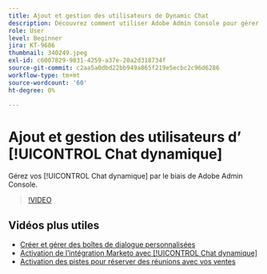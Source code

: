 ```yaml
---
title: Ajout et gestion des utilisateurs de Dynamic Chat
description: Découvrez comment utiliser Adobe Admin Console pour gérer l’accès des utilisateurs de Dynamic Chat.
role: User
level: Beginner
jira: KT-9686
thumbnail: 340249.jpeg
exl-id: c6007829-9831-4259-a37e-20a2d318734f
source-git-commit: c2aa5a0dbd22bb949a865f219e5ecbc2c96d6286
workflow-type: tm+mt
source-wordcount: '60'
ht-degree: 0%

---
```


# Ajout et gestion des utilisateurs d’ [!UICONTROL Chat dynamique]

Gérez vos [!UICONTROL Chat dynamique]  par le biais de Adobe Admin Console.

>[!VIDEO](https://video.tv.adobe.com/v/340249/?quality=12&learn=on)

## Vidéos plus utiles

* [Créer et gérer des boîtes de dialogue personnalisées](dialogue-management.md)
* [Activation de l’intégration Marketo avec [!UICONTROL Chat dynamique]](marketo-integration.md)
* [Activation des pistes pour réserver des réunions avec vos ventes](meeting-booking.md)
